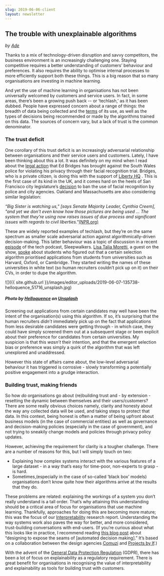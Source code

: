 ```yaml
---
slug: 2019-06-06-client
layout: newsletter
---
```


## The trouble with unexplainable algorithms
_by [Ade](https://twitter.com/Adewunmi)_

Thanks to a mix of technology-driven disruption and savvy competitors, the business environment is an increasingly challenging one. Staying competitive requires a better understanding of customers’ behaviour and preferences. It also requires the ability to optimise internal processes to more efficiently support both these things. This is a big reason that so many organisations are investing in machine learning.

And yet the use of machine learning in organisations has not been universally welcomed by customers and service users. In fact, in some areas, there’s been a growing push back -- or ‘techlash,’ as it has been dubbed. People have expressed concern about a range of things: the breadth of data being collected and the [terms](https://www.nbcnews.com/tech/security/millions-people-uploaded-photos-ever-app-then-company-used-them-n1003371) of its use, as well as the types of decisions being recommended or made by the algorithms trained on this data. The sources of concern vary, but a lack of trust is the common denominator.
### The trust deficit
One corollary of this trust deficit is an increasingly adversarial relationship between organisations and their service users and customers. Lately, I have been thinking about this a lot. It was definitely on my mind when I read about the [legal action](https://www.theguardian.com/technology/2019/may/21/office-worker-launches-uks-first-police-facial-recognition-legal-action) that Ed Bridges has brought against the South Wales police for violating his privacy through their facial recognition trial. Bridges, who is a private citizen, is doing this with the support of [Liberty HQ](https://www.libertyhumanrights.org.uk/news/press-releases-and-statements/liberty-client-takes-police-ground-breaking-facial-recognition) . This is the first case of its kind in the UK, and it comes hard on the heels of San Francisco city legislature’s [decision](https://text.npr.org/s.php?sId=723193785) to ban the use of facial recognition by police and city agencies. Oakland and Massachusetts are also considering similar legislation:

_“Big Sister is watching us," [says Senate Majority Leader, Cynthia Creem], "and yet we don't even know how those pictures are being used ... The system that they're using now raises issues of due process and significant issues with regards to civil liberties."_[(NPR.org)](https://text.npr.org/s.php?sId=723193785)

These are widely reported examples of techlash, but they’re on the same spectrum as smaller scale adversarial action against algorithmically-driven decision-making. This latter behaviour was a topic of discussion in a recent [episode](https://www.listennotes.com/podcasts/sleepwalkers/poker-face-bSmrcn6E1H4/) of the tech podcast, Sleepwalkers. [Lisa Talia Moretti](https://www.gold.ac.uk/institute-management-studies/staff/moretti-lisa/), a guest on the show, [spoke](https://lnns.co/0lIJtPjDcOf/371) about students who figured out that a certain selection algorithm prioritised applications from students from universities such as Harvard, Oxford, or Cambridge. They started writing the names of these universities in white text (so human recruiters couldn’t pick up on it) on their CVs, in order to dupe the algorithm.

![]({{ site.github.url }}/images/editor_uploads/2019-06-07-135738-helloquence_51716_unsplash.jpg)
##### Photo by [Helloquence](https://unsplash.com/@helloquence?utm_source=unsplash&utm_medium=referral&utm_content=creditCopyText) on [Unsplash](https://unsplash.com/)

Screening out applications from certain candidates may well have been the intent of the organisation(s) using this algorithm. If so, it’s surprising that the human recruiters _didn’t_ immediately pick up on the fact that applications from less desirable candidates were getting through - in which case, they could have simply screened them out at a subsequent stage or been explicit about their preference for candidates from certain universities. My suspicion is that this _wasn’t_ their intention, and that the emergent selection bias or preference was simply a quirk of the algorithm that was left unexplored and unaddressed.

However this state of affairs came about, the low-level adversarial behaviour it has triggered is corrosive - slowly transforming a potentially positive engagement into a grudge interaction.

### Building trust, making friends 
So how _do_ organisations go about (re)building trust and - by extension - resetting the dynamic between themselves and their users/customers? There are some really obvious choices namely, clarity and honesty about the way any collected data will be used, and taking steps to protect that data. In this context, being honest is often a matter of being upfront about business models (in the case of commercial entities) as well as governance and decision-making policies (especially in the case of government), and not trying to sneakily change models and policies through privacy policy updates. 

However, achieving the requirement for clarity is a tougher challenge. There are a number of reasons for this, but I will simply touch on two: 

* Explaining how complex systems interact with the various features of a large dataset - in a way that’s easy for time-poor, non-experts to grasp - is hard.
* Sometimes,(especially in the case of so-called ‘black box’ models) organisations don’t know quite how their algorithms arrive at the results that they do. 

These problems are related: explaining the workings of a system you don’t really understand is a tall order. That’s why attaining this understanding should be a critical area of focus for organisations that use machine learning. Thankfully, approaches for doing this are becoming more mature; this was the focus of our [Interpretability](https://blog.fastforwardlabs.com/2017/08/02/business-interpretability.html) research report.  Understanding the way systems work also paves the way for better, and more considered, trust-building conversations with end-users. (If you’re curious about what this looks like in practice, I recommend reading [this blog post](https://www.projectsbyif.com/blog/learning-through-making-understanding-what-young-people-think-about-ai-and-data-privacy/) about “designing to expose the seams of [automated decision making].” It’s based on a collaboration between the design agencies [Comuzi](https://comuzi.xyz/#) and [Projects by If](https://www.projectsbyif.com/).) 

With the advent of the [General Data Protection Regulation](https://en.wikipedia.org/wiki/General_Data_Protection_Regulation) (GDPR), there has  been a lot of focus on explainability as a regulatory requirement. There is great benefit for organisations in recognising the value of interpretability and explainability as tools for building trust with customers.
